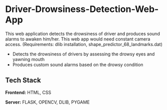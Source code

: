 # Driver-Drowsiness-Detection-Web-App
This web application detects the drowsiness of driver and produces sound alarms to awaken him/her. This web app would need constant camera access.
(Requirements: dlib installation, shape_predictor_68_landmarks.dat)


- Detects the drowsiness of drivers by assessing the drowsy eyes and yawning mouth
- Produces custom sound alarms based on the drowsy condition

## Tech Stack

**Frontend:** HTML, CSS

**Server:** FLASK, OPENCV, DLIB, PYGAME



